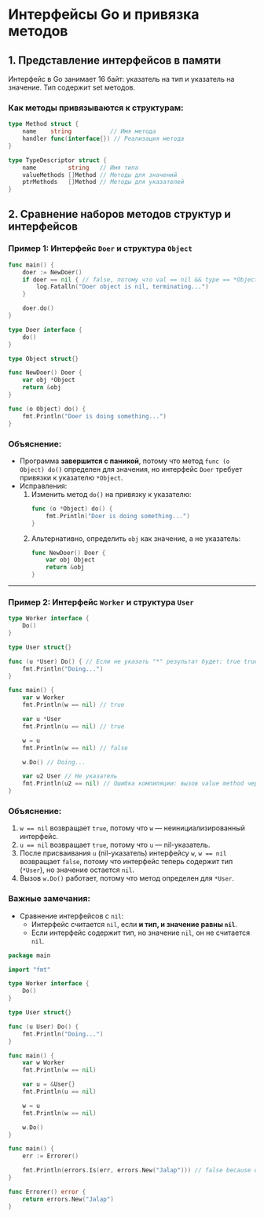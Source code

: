 # Интерфейсы Go и привязка методов

## 1. **Представление интерфейсов в памяти**
Интерфейс в Go занимает 16 байт: указатель на тип и указатель на значение. Тип содержит set методов.

### Как методы привязываются к структурам:
```go
type Method struct {
    name    string           // Имя метода
    handler func(interface{}) // Реализация метода
}

type TypeDescriptor struct {
    name         string   // Имя типа
    valueMethods []Method // Методы для значений
    ptrMethods   []Method // Методы для указателей
}
```

## 2. Сравнение наборов методов структур и интерфейсов

### Пример 1: Интерфейс `Doer` и структура `Object`
```go
func main() {
    doer := NewDoer()
    if doer == nil { // false, потому что val == nil && type == *Object
        log.Fatalln("Doer object is nil, terminating...")
    }

    doer.do()
}

type Doer interface {
    do()
}

type Object struct{}

func NewDoer() Doer {
    var obj *Object
    return &obj
}

func (o Object) do() {
    fmt.Println("Doer is doing something...")
}
```

### Объяснение:
- Программа **завершится с паникой**, потому что метод `func (o Object) do()` определен для значения, но интерфейс `Doer` требует привязки к указателю `*Object`.
- Исправления:
  1. Изменить метод `do()` на привязку к указателю:
     ```go
     func (o *Object) do() {
         fmt.Println("Doer is doing something...")
     }
     ```
  2. Альтернативно, определить `obj` как значение, а не указатель:
     ```go
     func NewDoer() Doer {
         var obj Object
         return &obj
     }
     ```

---

### Пример 2: Интерфейс `Worker` и структура `User`
```go
type Worker interface {
    Do()
}

type User struct{}

func (u *User) Do() { // Если не указать "*" результат будет: true true false паника
    fmt.Println("Doing...")
}

func main() {
    var w Worker
    fmt.Println(w == nil) // true

    var u *User
    fmt.Println(u == nil) // true

    w = u
    fmt.Println(w == nil) // false

    w.Do() // Doing...

    var u2 User // Не указатель
    fmt.Println(u2 == nil) // Ошибка компиляции: вызов value method через nil-указатель
}
```

### Объяснение:
1. `w == nil` возвращает `true`, потому что `w` — неинициализированный интерфейс.
2. `u == nil` возвращает `true`, потому что `u` — nil-указатель.
3. После присваивания `u` (nil-указатель) интерфейсу `w`, `w == nil` возвращает `false`, потому что интерфейс теперь содержит тип (`*User`), но значение остается `nil`.
4. Вызов `w.Do()` работает, потому что метод определен для `*User`.

### Важные замечания:
- Сравнение интерфейсов с `nil`:
  - Интерфейс считается `nil`, если **и тип, и значение равны `nil`**.
  - Если интерфейс содержит тип, но значение `nil`, он не считается `nil`.



```go
package main

import "fmt"

type Worker interface {
	Do()
}

type User struct{}

func (u User) Do() {
	fmt.Println("Doing...")
}

func main() {
	var w Worker
	fmt.Println(w == nil)

	var u = &User{}
	fmt.Println(u == nil)

	w = u
	fmt.Println(w == nil)

	w.Do()
}
```

```go
func main() {
	err := Errorer()

	fmt.Println(errors.Is(err, errors.New("Jalap"))) // false because different instances (structures)
}

func Errorer() error {
	return errors.New("Jalap")
}
```